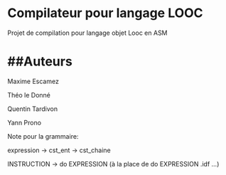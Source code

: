 # Compilateur pour langage LOOC

Projet de compilation pour langage objet Looc en ASM


##Auteurs
==
Maxime Escamez

Théo le Donné

Quentin Tardivon

Yann Prono

Note pour la grammaire:

expression -> cst_ent
           -> cst_chaine

INSTRUCTION -> do EXPRESSION (à la place de do EXPRESSION .idf ...)  
